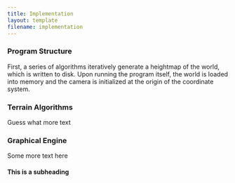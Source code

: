 ```yaml
---
title: Implementation
layout: template
filename: implementation
--- 
```


### Program Structure

First, a series of algorithms iteratively generate a heightmap of the world, which is written to disk. Upon running the program itself, the world is loaded into memory and the camera is initialized at the origin of the coordinate system. 

### Terrain Algorithms

Guess what more text

### Graphical Engine

Some more text here

#### This is a subheading 